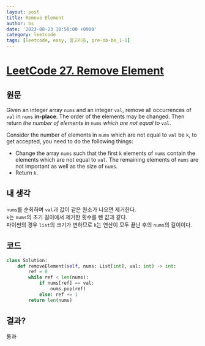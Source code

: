 ```yaml
---
layout: post
title: Remove Element
author: bs
date: '2023-08-23 10:50:00 +0900'
category: leetcode
tags: [leetcode, easy, 알고리즘, pre-ob-be_1-1]
---
```


# [LeetCode 27. Remove Element](https://leetcode.com/problems/remove-element/)

## 원문
Given an integer array `nums` and an integer `val`, remove all occurrences of `val` in `nums` **in-place**. The order of the elements may be changed. Then return *the number of elements* in `nums` *which are not equal to* `val`.

Consider the number of elements in `nums` which are not equal to `val` be `k`, to get accepted, you need to do the following things:

- Change the array `nums` such that the first `k` elements of `nums` contain the elements which are not equal to `val`. The remaining elements of `nums` are not important as well as the size of `nums`.
- Return `k`.

## 내 생각
`nums`를 순회하며 `val`과 값이 같은 원소가 나오면 제거한다.<br>
`k`는 `nums`의 초기 길이에서 제거한 횟수를 뺸 값과 같다.<br>
파이썬의 경우 `list`의 크기가 변하므로 `k`는 연산이 모두 끝난 후의 `nums`의 길이이다.

## 코드
```python
class Solution:
    def removeElement(self, nums: List[int], val: int) -> int:
        ref = 0
        while ref < len(nums):
            if nums[ref] == val:
                nums.pop(ref)
            else: ref += 1
        return len(nums)
```

## 결과?
통과